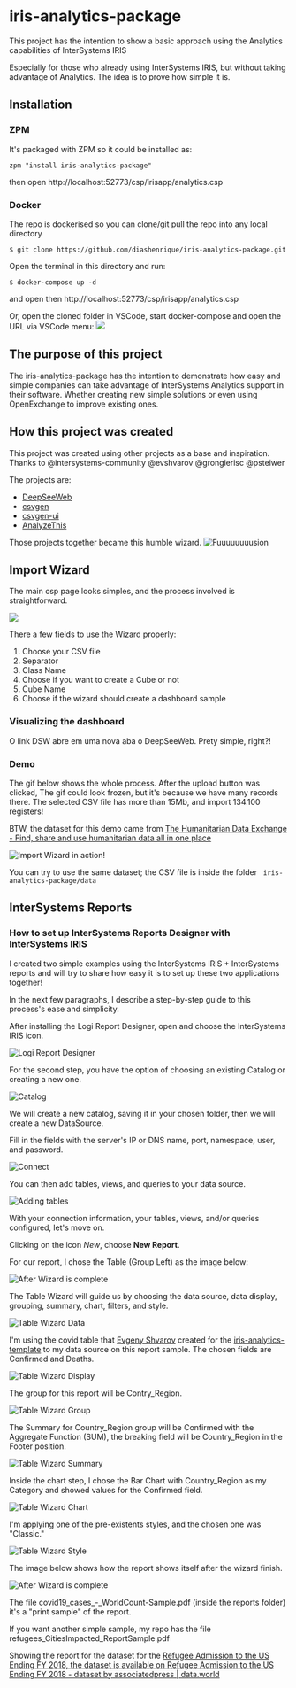 # iris-analytics-package
This project has the intention to show a basic approach using the Analytics capabilities of InterSystems IRIS

Especially for those who already using InterSystems IRIS, but without taking advantage of Analytics. The idea is to prove how simple it is.

## Installation

### ZPM
It's packaged with ZPM so it could be installed as:
```
zpm "install iris-analytics-package"
```
then open http://localhost:52773/csp/irisapp/analytics.csp

### Docker
The repo is dockerised so you can  clone/git pull the repo into any local directory

```
$ git clone https://github.com/diashenrique/iris-analytics-package.git
```

Open the terminal in this directory and run:

```
$ docker-compose up -d
```
and open then http://localhost:52773/csp/irisapp/analytics.csp

Or, open the cloned folder in VSCode, start docker-compose and open the URL via VSCode menu:
![](https://raw.githubusercontent.com/diashenrique/iris-analytics-package/master/img/vscodeLinks.png)

## The purpose of this project

The iris-analytics-package has the intention to demonstrate how easy and simple companies can take advantage of InterSystems Analytics support in their software. Whether creating new simple solutions or even using OpenExchange to improve existing ones.

## How this project was created

This project was created using other projects as a base and inspiration. Thanks to @intersystems-community @evshvarov @grongierisc @psteiwer

The projects are:

- [DeepSeeWeb](https://github.com/intersystems-community/DeepSeeWeb)
- [csvgen](https://github.com/evshvarov/csvgen) 
- [csvgen-ui](https://github.com/grongierisc/iris-csvgen-ui)
- [AnalyzeThis](https://github.com/psteiwer/AnalyzeThis)

Those projects together became this humble wizard.
![Fuuuuuuuusion](https://raw.githubusercontent.com/diashenrique/iris-analytics-package/master/img/fusion.gif)

## Import Wizard

The main csp page looks simples, and the process involved is straightforward.

![](https://raw.githubusercontent.com/diashenrique/iris-analytics-package/master/img/importWizard.png)

There a few fields to use the Wizard properly:

1. Choose your CSV file
2. Separator
3. Class Name
4. Choose if you want to create a Cube or not
5. Cube Name
6. Choose if the wizard should create a dashboard sample

### Visualizing the dashboard

O link DSW abre em uma nova aba o DeepSeeWeb. Prety simple, right?!

### Demo

The gif below shows the whole process. After the upload button was clicked, The gif could look frozen, but it's because we have many records there. The selected CSV file has more than 15Mb, and import 134.100 registers!

BTW, the dataset for this demo came from [The Humanitarian Data Exchange - Find, share and use humanitarian data all in one place](https://data.humdata.org/)

![Import Wizard in action!](https://raw.githubusercontent.com/diashenrique/iris-analytics-package/master/img/importWizard.gif)

You can try to use the same dataset; the CSV file is inside the folder ` iris-analytics-package/data`

## InterSystems Reports

### How to set up InterSystems Reports Designer with InterSystems IRIS

I created two simple examples using the InterSystems IRIS + InterSystems reports and will try to share how easy it is to set up these two applications together!

In the next few paragraphs, I describe a step-by-step guide to this process's ease and simplicity.

After installing the Logi Report Designer, open and choose the InterSystems IRIS icon.

![Logi Report Designer](https://raw.githubusercontent.com/diashenrique/iris-analytics-package/master/img/LogiReport.png)

For the second step, you have the option of choosing an existing Catalog or creating a new one.

![Catalog](https://raw.githubusercontent.com/diashenrique/iris-analytics-package/master/img/Catalog.png)

We will create a new catalog, saving it in your chosen folder, then we will create a new DataSource.

Fill in the fields with the server's IP or DNS name, port, namespace, user, and password.

![Connect](https://raw.githubusercontent.com/diashenrique/iris-analytics-package/master/img/reportConnection.png)

You can then add tables, views, and queries to your data source.

![Adding tables](https://raw.githubusercontent.com/diashenrique/iris-analytics-package/master/img/addTableViewQuery.png)

With your connection information, your tables, views, and/or queries configured, let's move on.

Clicking on the icon *New*, choose **New Report**.

For our report, I chose the Table (Group Left) as the image below:

![After Wizard is complete](https://raw.githubusercontent.com/diashenrique/iris-analytics-package/master/img/reportType.png)

The Table Wizard will guide us by choosing the data source, data display, grouping, summary, chart, filters, and style.

![Table Wizard Data](https://raw.githubusercontent.com/diashenrique/iris-analytics-package/master/img/tableWizard_01.png)

I'm using the covid table that [Evgeny Shvarov](https://github.com/evshvarov/csvgen) created for the [iris-analytics-template](https://github.com/intersystems-community/iris-analytics-template) to my data source on this report sample. The chosen fields are Confirmed and Deaths.

![Table Wizard Display](https://raw.githubusercontent.com/diashenrique/iris-analytics-package/master/img/tableWizard_02.png)

The group for this report will be Contry_Region.

![Table Wizard Group](https://raw.githubusercontent.com/diashenrique/iris-analytics-package/master/img/tableWizard_03.png)

The Summary for Country_Region group will be Confirmed with the Aggregate Function (SUM), the breaking field will be Country_Region in the Footer position.

![Table Wizard Summary](https://raw.githubusercontent.com/diashenrique/iris-analytics-package/master/img/tableWizard_04.png)

Inside the chart step, I chose the Bar Chart with Country_Region as my Category and showed values for the Confirmed field.

![Table Wizard Chart](https://raw.githubusercontent.com/diashenrique/iris-analytics-package/master/img/tableWizard_05.png)

I'm applying one of the pre-existents styles, and the chosen one was "Classic."

![Table Wizard Style](https://raw.githubusercontent.com/diashenrique/iris-analytics-package/master/img/tableWizard_06.png)

The image below shows how the report shows itself after the wizard finish.

![After Wizard is complete](https://raw.githubusercontent.com/diashenrique/iris-analytics-package/master/img/report.png)

The file covid19_cases_-_WorldCount-Sample.pdf (inside the reports folder) it's a "print sample" of the report.

If you want another simple sample, my repo has the file refugees_CitiesImpacted_ReportSample.pdf

Showing the report for the dataset for the [Refugee Admission to the US Ending FY 2018, the dataset is available on Refugee Admission to the US Ending FY 2018 - dataset by associatedpress | data.world](https://data.world/associatedpress/refugee-admissions-to-us-end-fy-2018)
